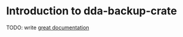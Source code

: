 # Introduction to dda-backup-crate

TODO: write [great documentation](http://jacobian.org/writing/what-to-write/)
